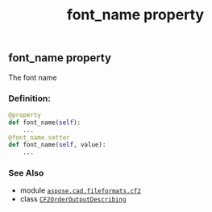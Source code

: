 ﻿---
title: font_name property
second_title: Aspose.CAD for Python via .NET API References
description: 
type: docs
weight: 40
url: /python-net/aspose.cad.fileformats.cf2/cf2orderoutputdescribing/font_name/
is_root: false
---

## font_name property


The font name
### Definition:
```python
@property
def font_name(self):
    ...
@font_name.setter
def font_name(self, value):
    ...
```

### See Also
* module [`aspose.cad.fileformats.cf2`](../../)
* class [`CF2OrderOutputDescribing`](/cad/python-net/aspose.cad.fileformats.cf2/cf2orderoutputdescribing)
